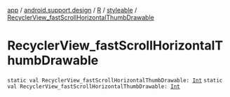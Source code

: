 [app](../../../index.md) / [android.support.design](../../index.md) / [R](../index.md) / [styleable](index.md) / [RecyclerView_fastScrollHorizontalThumbDrawable](.)

# RecyclerView_fastScrollHorizontalThumbDrawable

`static val RecyclerView_fastScrollHorizontalThumbDrawable: `[`Int`](https://kotlinlang.org/api/latest/jvm/stdlib/kotlin/-int/index.html)
`static val RecyclerView_fastScrollHorizontalThumbDrawable: `[`Int`](https://kotlinlang.org/api/latest/jvm/stdlib/kotlin/-int/index.html)